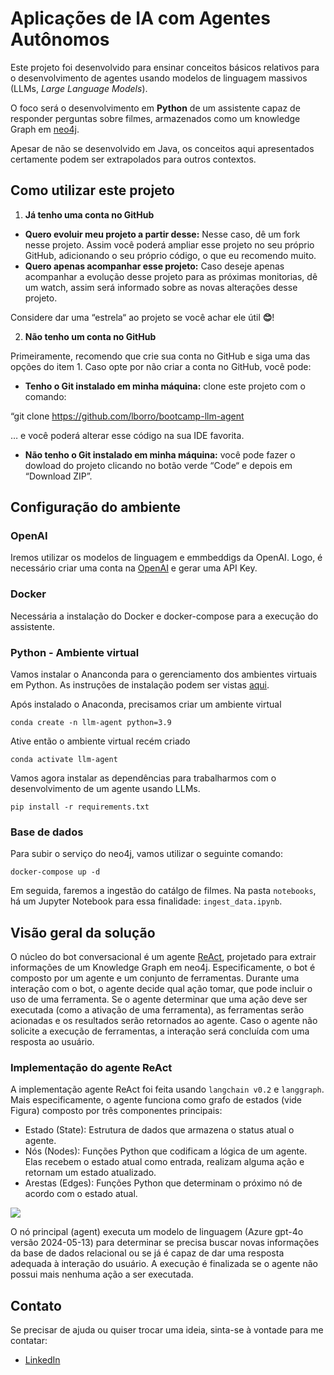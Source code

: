 # Aplicações de IA com Agentes Autônomos 
Este projeto foi desenvolvido para ensinar conceitos básicos relativos para o desenvolvimento de agentes usando modelos de linguagem massivos (LLMs, *Large Language Models*).

O foco será o desenvolvimento em **Python** de um assistente capaz de responder perguntas sobre filmes, armazenados como um knowledge Graph em [neo4j](https://neo4j.com).

Apesar de não se desenvolvido em Java, os conceitos aqui apresentados certamente podem ser extrapolados para outros contextos.

## Como utilizar este projeto
1. **Já tenho uma conta no GitHub**

- **Quero evoluir meu projeto a partir desse:** Nesse caso, dê um fork nesse projeto. Assim você poderá ampliar esse projeto no seu próprio GitHub, adicionando o seu próprio código, o que eu recomendo muito.
- **Quero apenas acompanhar esse projeto:** Caso deseje apenas acompanhar a evolução desse projeto para as próximas monitorias, dê um watch, assim será informado sobre as novas alterações desse projeto.

Considere dar uma “estrela“ ao projeto se você achar ele útil **😊**!

2. **Não tenho um conta no GitHub**

Primeiramente, recomendo que crie sua conta no GitHub e siga uma das opções do item 1. Caso opte por não criar a conta no GitHub, você pode:

- **Tenho o Git instalado em minha máquina:** clone este projeto com o comando:

“git clone <https://github.com/lborro/bootcamp-llm-agent>

… e você poderá alterar esse código na sua IDE favorita.

- **Não tenho o Git instalado em minha máquina:** você pode fazer o dowload do projeto clicando no botão verde “Code“ e depois em “Download ZIP”.


## Configuração do ambiente

### OpenAI
Iremos utilizar os modelos de linguagem e emmbeddigs da OpenAI. Logo, é necessário criar uma conta na [OpenAI](https://platform.openai.com/) e gerar uma API Key.

### Docker
Necessária a instalação do Docker e docker-compose para a execução do assistente.

### Python - Ambiente virtual

Vamos instalar o Ananconda para o gerenciamento dos ambientes virtuais em Python. As instruções de instalação podem ser vistas [aqui](https://conda.io/projects/conda/en/latest/user-guide/install/index.html).

Após instalado o Anaconda, precisamos criar um ambiente virtual

`conda create -n llm-agent python=3.9`

Ative então o ambiente virtual recém criado

`conda activate llm-agent`

Vamos agora instalar as dependências para trabalharmos com o desenvolvimento de um agente usando LLMs.

`pip install -r requirements.txt`

### Base de dados

Para subir o serviço do neo4j, vamos utilizar o seguinte comando:

`docker-compose up -d`

Em seguida, faremos a ingestão do catálgo de filmes. Na pasta `notebooks`, há um Jupyter Notebook para essa finalidade: `ingest_data.ipynb`. 

## Visão geral da solução

O núcleo do bot conversacional é um agente [ReAct](https://arxiv.org/abs/2210.03629), projetado para extrair informações de um Knowledge Graph em neo4j. Especificamente, o bot é composto por um agente e um conjunto de ferramentas. Durante uma interação com o bot, o agente decide qual ação tomar, que pode incluir o uso de uma ferramenta.
Se o agente determinar que uma ação deve ser executada (como a ativação de uma ferramenta), as ferramentas serão acionadas e os resultados serão retornados ao agente. Caso o agente não solicite a execução de ferramentas, a interação será concluída com uma resposta ao usuário.

### Implementação do agente ReAct
A implementação agente ReAct foi feita usando `langchain v0.2` e `langgraph`. Mais especificamente, o agente funciona como grafo de estados (vide Figura) composto por três componentes principais:

- Estado (State):  Estrutura de dados que armazena o status atual o agente.
- Nós (Nodes): Funções Python que codificam a lógica de um agente. Elas recebem o estado atual como entrada, realizam alguma ação e retornam um estado atualizado.
- Arestas (Edges): Funções Python que determinam o próximo nó de acordo com o estado atual.

![ ](https://raw.githubusercontent.com/lborro/bootcamp-llm-agent/main/img/react-agent.png)


O nó principal (agent) executa um modelo de linguagem (Azure gpt-4o versão 2024-05-13) para determinar se precisa buscar novas informações da base de dados relacional ou se já é capaz de dar uma resposta adequada à interação do usuário. A execução é finalizada se o agente não possui mais nenhuma ação a ser executada. 

## Contato
Se precisar de ajuda ou quiser trocar uma ideia, sinta-se à vontade para me contatar:

- [LinkedIn](https://www.linkedin.com/in/lborro/)